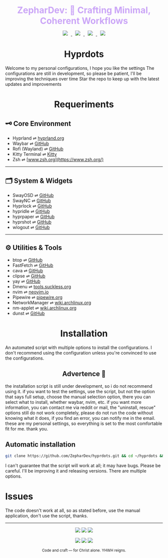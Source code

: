 <h1 align="center" style="color:#cba6f7; margin-bottom:0.2em;">
  ZepharDev: 🍁 Crafting Minimal, Coherent Workflows
</h1>

<p align="center">
  <a href="https://github.com/ZepharDev/hyprdots/stargazers">
    <img src="https://img.shields.io/github/stars/ZepharDev/hyprdots?color=cba6f7&style=for-the-badge&label=Stars&labelColor=1e1e2e&logo=starship&logoColor=white" style="margin: 0 10px;">
  </a>
  <a href="https://github.com/ZepharDev/hyprdots/network/members">
    <img src="https://img.shields.io/github/forks/ZepharDev/hyprdots?color=cba6f7&style=for-the-badge&label=Forks&labelColor=1e1e2e&logo=sourcetree&logoColor=white" style="margin: 0 10px;">
  </a>
  <a href="https://github.com/ZepharDev/hyprdots/commits">
    <img src="https://img.shields.io/github/commit-activity/y/ZepharDev/hyprdots?color=eba0ac&style=for-the-badge&label=Commits&labelColor=1e1e2e&logo=git&logoColor=white" style="margin: 0 10px;">
  </a>
  <a href="https://github.com/ZepharDev/hyprdots/commits">
    <img src="https://img.shields.io/github/last-commit/ZepharDev/hyprdots?color=f9e2af&style=for-the-badge&label=Last%20Commit&labelColor=1e1e2e&logo=clockify&logoColor=white" style="margin: 0 10px;">
  </a>
</p>
<h1 align="center">Hyprdots</h1>

Welcome to my personal configurations, I hope you like the settings
The configurations are still in development, so please be patient, l'll be improving the techniques over time
Star the repo to keep up with the latest updates and improvements



<h1 align=center>Requeriments</h1>

## 🗝️ Core Environment

- Hyprland ⇌ [hyprland.org](https://hyprland.org)
- Waybar ⇌ [GitHub](https://github.com/Alexays/Waybar)
- Rofi (Wayland) ⇌ [GitHub](https://github.com/lbonn/rofi)
- Kitty Terminal ⇌ [Kitty](https://sw.kovidgoyal.net/kitty/)
- Zsh ⇌ [www.zsh.org](https://www.zsh.org/)

---

## 🗂️ System & Widgets

- SwayOSD ⇌ [GitHub](https://github.com/ErikReider/SwayOSD)
- SwayNC ⇌ [GitHub](https://github.com/ErikReider/SwayNotificationCenter)
- Hyprlock ⇌ [GitHub](https://github.com/hyprwm/Hyprlock)
- hypridle ⇌ [GitHub](https://github.com/hyprwm/hypridle)
- hyprpaper ⇌ [GitHub](https://github.com/hyprwm/hyprpaper)
- hyprshot ⇌ [GitHub](https://github.com/HyprWM/hyprshot)
- wlogout ⇌ [GitHub](https://github.com/ArtsyMacaw/wlogout)

---

## ⚙️ Utilities & Tools

- btop ⇌ [GitHub](https://github.com/aristocratos/btop)
- FastFetch ⇌ [GitHub](https://github.com/fastfetch-cli/fastfetch)
- cava ⇌ [GitHub](https://github.com/karlstav/cava)
- clipse ⇌ [GitHub](https://github.com/savedra1/clipse)
- yay ⇌ [GitHub](https://github.com/Jguer/yay)
- Dmenu ⇌ [tools.suckless.org](https://tools.suckless.org/dmenu/)
- nvim ⇌ [neovim.io](https://neovim.io/)
- Pipewire ⇌ [pipewire.org](https://pipewire.org/)
- NetworkManager ⇌ [wiki.archlinux.org](https://wiki.archlinux.org/title/NetworkManager)
- nm-applet ⇌ [wiki.archlinux.org](https://wiki.archlinux.org/title/NetworkManager#nm-applet)
- dunst ⇌ [GitHub](https://github.com/dunst-project/dunst)
<h1 align="center">Installation</h1>

An automated script with multiple options to install the configurations. I don't recommend using the configuration unless you're convinced to use the configurations. 

<h2 align="center">Advertence 🦅</h2>

the installation script is still under development, so i do not recommend using it. if you want to test the settings, use the script, but not the option that says full setup, choose the manual selection option, there you can select what to install, whether waybar, nvim, etc. if you want more information, you can contact me via reddit or mail, the "uninstall, rescue" options still do not work completely, please do not run the code without knowing what it does, if you find an error, you can notify me in the email. these are my personal settings, so everything is set to the most comfortable fit for me. thank you.

<h2 align="left">Automatic installation</h2>

```bash
git clone https://github.com/ZepharDev/hyprdots.git && cd ~/hyprdots && bash setup-v1.sh
```

I can't guarantee that the script will work at all; it may have bugs. Please be careful. I'll be improving it and releasing versions. There are multiple options. 

# Issues

The code doesn't work at all, so as stated before, use the manual application, don't use the script, thanks. 

---

<div align="center">
  <p>
    <img src="https://img.shields.io/badge/Built_with-Hyprland-cba6f7?style=for-the-badge&logo=hyprland&logoColor=white&labelColor=1e1e2e" />
    <img src="https://img.shields.io/badge/Powered_by-Arch_Linux-f5c2e7?style=for-the-badge&logo=arch-linux&logoColor=white&labelColor=1e1e2e" />
    <img src="https://img.shields.io/badge/Crafted_by-ZepharDev-f9e2af?style=for-the-badge&logo=github&logoColor=white&labelColor=1e1e2e" />
  </p>

<div align="center">
  <p>
    <img src="https://img.shields.io/badge/✝%20Christ_First-eba0ac?style=for-the-badge&labelColor=1e1e2e&logoColor=white" />
    <img src="https://img.shields.io/badge/✟%20Soli_Deo_Gloria-cba6f7?style=for-the-badge&labelColor=1e1e2e&logoColor=white" />
    <img src="https://img.shields.io/badge/☧%20Faith-f5c2e7?style=for-the-badge&labelColor=1e1e2e&logoColor=white" />
  </p>
  <p>
    <sub>Code and craft — for Christ alone. YHWH reigns.</sub>
  </p>
</div>